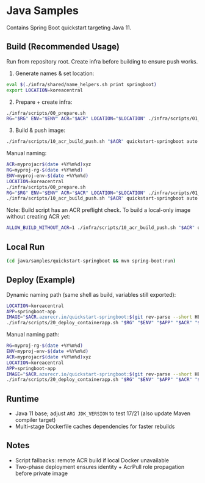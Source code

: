 # Java Samples

Contains Spring Boot quickstart targeting Java 11.

## Build (Recommended Usage)
Run from repository root. Create infra before building to ensure push works.

1. Generate names & set location:
```bash
eval $(./infra/shared/name_helpers.sh print springboot)
export LOCATION=koreacentral
```
2. Prepare + create infra:
```bash
./infra/scripts/00_prepare.sh
RG="$RG" ENV="$ENV" ACR="$ACR" LOCATION="$LOCATION" ./infra/scripts/01_create_infra.sh
```
3. Build & push image:
```bash
./infra/scripts/10_acr_build_push.sh "$ACR" quickstart-springboot auto
```

Manual naming:
```bash
ACR=myprojacr$(date +%Y%m%d)xyz
RG=myproj-rg-$(date +%Y%m%d)
ENV=myproj-env-$(date +%Y%m%d)
LOCATION=koreacentral
./infra/scripts/00_prepare.sh
RG="$RG" ENV="$ENV" ACR="$ACR" LOCATION="$LOCATION" ./infra/scripts/01_create_infra.sh
./infra/scripts/10_acr_build_push.sh "$ACR" quickstart-springboot auto
```

Note: Build script has an ACR preflight check. To build a local-only image without creating ACR yet:
```bash
ALLOW_BUILD_WITHOUT_ACR=1 ./infra/scripts/10_acr_build_push.sh "$ACR" quickstart-springboot auto
```

## Local Run
```bash
(cd java/samples/quickstart-springboot && mvn spring-boot:run)
```

## Deploy (Example)
Dynamic naming path (same shell as build, variables still exported):
```bash
LOCATION=koreacentral
APP=springboot-app
IMAGE="$ACR.azurecr.io/quickstart-springboot:$(git rev-parse --short HEAD)"
./infra/scripts/20_deploy_containerapp.sh "$RG" "$ENV" "$APP" "$ACR" "$IMAGE" "$LOCATION"
```

Manual naming path:
```bash
RG=myproj-rg-$(date +%Y%m%d)
ENV=myproj-env-$(date +%Y%m%d)
ACR=myprojacr$(date +%Y%m%d)xyz
LOCATION=koreacentral
APP=springboot-app
IMAGE="$ACR.azurecr.io/quickstart-springboot:$(git rev-parse --short HEAD)"
./infra/scripts/20_deploy_containerapp.sh "$RG" "$ENV" "$APP" "$ACR" "$IMAGE" "$LOCATION"
```

## Runtime
- Java 11 base; adjust `ARG JDK_VERSION` to test 17/21 (also update Maven compiler target)
- Multi-stage Dockerfile caches dependencies for faster rebuilds

## Notes
- Script fallbacks: remote ACR build if local Docker unavailable
- Two-phase deployment ensures identity + AcrPull role propagation before private image
